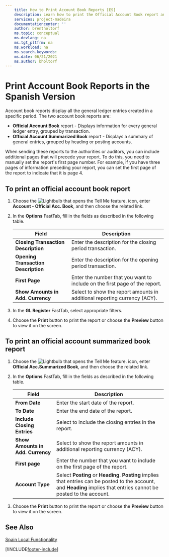 ```yaml
---
    title: How to Print Account Book Reports [ES]
    description: Learn how to print the Official Account Book report and the Official Account Summarize Book report with the Spanish version of Business Central.
    services: project-madeira 
    documentationcenter: ''
    author: brentholtorf
    ms.topic: conceptual
    ms.devlang: na
    ms.tgt_pltfrm: na
    ms.workload: na
    ms.search.keywords:
    ms.date: 06/21/2021
    ms.author: bholtorf
---
```

# Print Account Book Reports in the Spanish Version
Account book reports display all the general ledger entries created in a specific period. The two account book reports are:  

- **Official Account Book** report - Displays information for every general ledger entry, grouped by transaction.  
- **Official Account Summarized Book** report - Displays a summary of general entries, grouped by heading or posting accounts.  

When sending these reports to the authorities or auditors, you can include additional pages that will precede your report. To do this, you need to manually set the report's first page number. For example, if you have three pages of information preceding your report, you can set the first page of the report to indicate that it is page 4.  

## To print an official account book report  

1.  Choose the ![Lightbulb that opens the Tell Me feature.](../../media/ui-search/search_small.png "Tell me what you want to do") icon, enter **Account - Official Acc. Book**, and then choose the related link.  
2.  In the **Options** FastTab, fill in the fields as described in the following table.  

    |Field|Description|  
    |---------------------------------|---------------------------------------|  
    |**Closing Transaction Description**|Enter the description for the closing period transaction.|  
    |**Opening Transaction Description**|Enter the description for the opening period transaction.|  
    |**First Page**|Enter the number that you want to include on the first page of the report.|  
    |**Show Amounts in Add. Currency**|Select to show the report amounts in additional reporting currency (ACY).|  

3.  In the **GL Register** FastTab, select appropriate filters.  
4.  Choose the **Print** button to print the report or choose the **Preview** button to view it on the screen.  

## To print an official account summarized book report  

1.  Choose the ![Lightbulb that opens the Tell Me feature.](../../media/ui-search/search_small.png "Tell me what you want to do") icon, enter **Official Acc.Summarized Book**, and then choose the related link.  
2.  In the **Options** FastTab, fill in the fields as described in the following table.  

    |Field|Description|  
    |---------------------------------|---------------------------------------|  
    |**From Date**|Enter the start date of the report.|  
    |**To Date**|Enter the end date of the report.|  
    |**Include Closing Entries**|Select to include the closing entries in the report.|  
    |**Show Amounts in Add. Currency**|Select to show the report amounts in additional reporting currency (ACY).|  
    |**First page**|Enter the number that you want to include on the first page of the report.|  
    |**Account Type**|Select **Posting** or **Heading**. **Posting** implies that entries can be posted to the account, and **Heading** implies that entries cannot be posted to the account.|  

3.  Choose the **Print** button to print the report or choose the **Preview** button to view it on the screen.  

## See Also  
 [Spain Local Functionality](spain-local-functionality.md)


[!INCLUDE[footer-include](../../includes/footer-banner.md)]